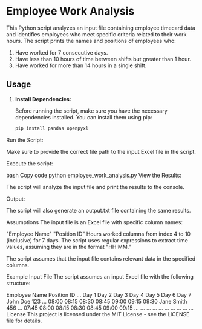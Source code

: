 # Employee Work Analysis

This Python script analyzes an input file containing employee timecard data and identifies employees who meet specific criteria related to their work hours. The script prints the names and positions of employees who:

1. Have worked for 7 consecutive days.
2. Have less than 10 hours of time between shifts but greater than 1 hour.
3. Have worked for more than 14 hours in a single shift.

## Usage

1. **Install Dependencies:**

   Before running the script, make sure you have the necessary dependencies installed. You can install them using pip:

   ```bash
   pip install pandas openpyxl
Run the Script:

Make sure to provide the correct file path to the input Excel file in the script.

Execute the script:

bash
Copy code
python employee_work_analysis.py
View the Results:

The script will analyze the input file and print the results to the console.

Output:

The script will also generate an output.txt file containing the same results.

Assumptions
The input file is an Excel file with specific column names:

"Employee Name"
"Position ID"
Hours worked columns from index 4 to 10 (inclusive) for 7 days.
The script uses regular expressions to extract time values, assuming they are in the format "HH:MM."

The script assumes that the input file contains relevant data in the specified columns.

Example Input File
The script assumes an input Excel file with the following structure:

Employee Name	Position ID	...	Day 1	Day 2	Day 3	Day 4	Day 5	Day 6	Day 7
John Doe	123	...	08:00	08:15	08:30	08:45	09:00	09:15	09:30
Jane Smith	456	...	07:45	08:00	08:15	08:30	08:45	09:00	09:15
...	...	...	...	...	...	...	...	...	...
License
This project is licensed under the MIT License - see the LICENSE file for details.

